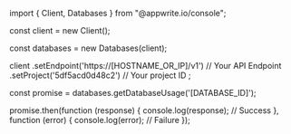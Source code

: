 import { Client, Databases } from "@appwrite.io/console";

const client = new Client();

const databases = new Databases(client);

client
    .setEndpoint('https://[HOSTNAME_OR_IP]/v1') // Your API Endpoint
    .setProject('5df5acd0d48c2') // Your project ID
;

const promise = databases.getDatabaseUsage('[DATABASE_ID]');

promise.then(function (response) {
    console.log(response); // Success
}, function (error) {
    console.log(error); // Failure
});